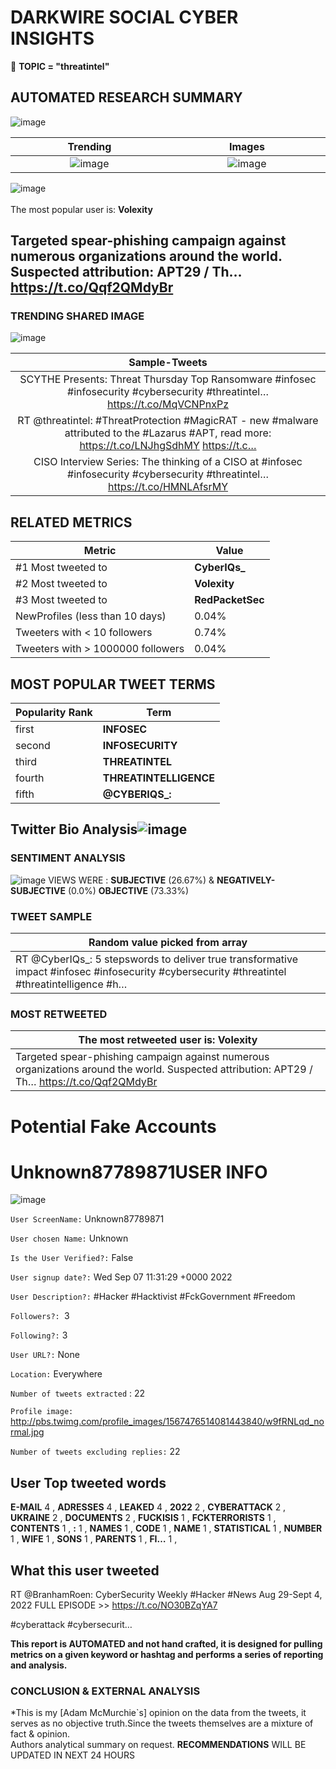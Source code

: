# DARKWIRE SOCIAL CYBER INSIGHTS 
&#x1F34E; **TOPIC = "threatintel"**

## AUTOMATED RESEARCH SUMMARY
  ![image](darkLogo.png)   

|  Trending  |   Images | 
:-------------------------:|:-------------------------:
|  ![image](assets/threatintel/imageFile1.jpg)     <img width=200/> | ![image](assets/threatintel/imageFile2.jpg) <img width=200/> |   
 
 
![image](assets/threatintel/TWEETS.png)
<br></br>
The most popular user is: **Volexity**  
 

## Targeted spear-phishing campaign against numerous organizations around the world. Suspected attribution: APT29 / Th… https://t.co/Qqf2QMdyBr 

  




### TRENDING SHARED IMAGE

![image](assets/threatintel/twitterPostedImage.png)



|                **Sample-Tweets**        |
| :-------------: |
| SCYTHE Presents: Threat Thursday Top Ransomware #infosec #infosecurity #cybersecurity #threatintel… https://t.co/MqVCNPnxPz |
| RT @threatintel: #ThreatProtection #MagicRAT - new #malware attributed to the #Lazarus #APT, read more: https://t.co/LNJhgSdhMY https://t.c… |
| CISO Interview Series: The thinking of a CISO at #infosec #infosecurity #cybersecurity #threatintel… https://t.co/HMNLAfsrMY |

## RELATED METRICS<br>
| Metric | Value |
| ------------- | ------------- |
| #1 Most tweeted to  | **CyberIQs_** |
| #2 Most tweeted to  | **Volexity** |
| #3 Most tweeted to  | **RedPacketSec** |
| NewProfiles (less than 10 days) | 0.04%  |
| Tweeters with < 10 followers  | 0.74%|
| Tweeters with > 1000000 followers  | 0.04%  |



## MOST POPULAR TWEET TERMS 


| Popularity Rank  | Term |
| ------------- | ------------- |
| first  | **INFOSEC**  |
| second  | **INFOSECURITY**  |
| third  | **THREATINTEL** |
| fourth  | **THREATINTELLIGENCE**  |
| fifth  | **@CYBERIQS_:**  |


## Twitter Bio Analysis![image](assets/threatintel/BIO.png)
### SENTIMENT ANALYSIS
![image](assets/threatintel/sentiment.png)
VIEWS WERE : **SUBJECTIVE**  (26.67%) & **NEGATIVELY-SUBJECTIVE** (0.0%) **OBJECTIVE** (73.33%)

### TWEET SAMPLE 
| Random value picked from array |
| ------------- |
|RT @CyberIQs_: 5 stepswords to deliver true transformative impact #infosec #infosecurity #cybersecurity #threatintel #threatintelligence #h… |

### MOST RETWEETED 

| The most retweeted user is: **Volexity**  |
| ------------- |
| Targeted spear-phishing campaign against numerous organizations around the world. Suspected attribution: APT29 / Th… https://t.co/Qqf2QMdyBr |

# Potential Fake Accounts
 
# Unknown87789871USER INFO
![image](http://pbs.twimg.com/profile_images/1567476514081443840/w9fRNLqd_normal.jpg)
 
`User ScreenName:` Unknown87789871 
 
`User chosen Name:` Unknown 
 
`Is the User Verified?:` False 
 
`User signup date?:` Wed Sep 07 11:31:29 +0000 2022 
 
`User Description?:` #Hacker
#Hacktivist
#FckGovernment
#Freedom 
 
`Followers?: `3 
 
`Following?:` 3 
 
`User URL?:` None 
 
`Location:` Everywhere 
 
`Number of tweets extracted`  : 22 
 
`Profile image:` http://pbs.twimg.com/profile_images/1567476514081443840/w9fRNLqd_normal.jpg 
 
`Number of tweets excluding replies:` 22 
 

 

 
## User Top tweeted words 
 
**E-MAIL** 4 , **ADRESSES** 4 , **LEAKED** 4 , **2022** 2 , **CYBERATTACK** 2 , **UKRAINE** 2 , **DOCUMENTS** 2 , **FUCKISIS** 1 , **FCKTERRORISTS** 1 , **CONTENTS** 1 , **:** 1 , **NAMES** 1 , **CODE** 1 , **NAME** 1 , **STATISTICAL** 1 , **NUMBER** 1 , **WIFE** 1 , **SONS** 1 , **PARENTS** 1 , **FI…** 1 , 
 
## What this user tweeted
 
RT @BranhamRoen: CyberSecurity Weekly #Hacker #News Aug 29-Sept 4, 2022
FULL EPISODE &gt;&gt; https://t.co/NO30BZqYA7

#cyberattack #cybersecurit…
 

<b> This report is AUTOMATED and not hand crafted, it is designed for pulling metrics on a given keyword or hashtag and performs a series of reporting and analysis.</b>  
### CONCLUSION & EXTERNAL ANALYSIS

*This is my [Adam McMurchie`s] opinion on the data from the tweets, it serves as no objective truth.Since the tweets themselves are a mixture of fact & opinion.<br>
Authors analytical summary on request.
**RECOMMENDATIONS** WILL BE UPDATED IN NEXT  24 HOURS <br>